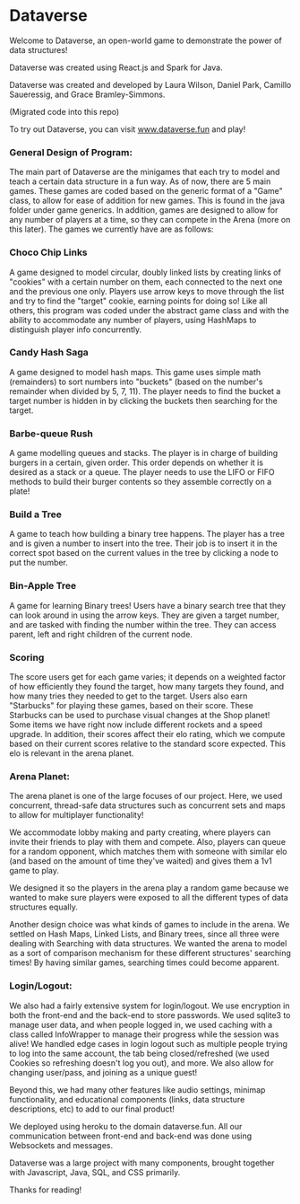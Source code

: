 # Dataverse

Welcome to Dataverse, an open-world game to demonstrate the power of data structures!

Dataverse was created using React.js and Spark for Java.

Dataverse was created and developed by Laura Wilson, Daniel Park, Camillo Saueressig, and Grace Bramley-Simmons.

(Migrated code into this repo)


To try out Dataverse, you can visit www.dataverse.fun and play!


### General Design of Program:
The main part of Dataverse are the minigames that each try to model and teach a certain data structure in a fun way. As of now, there are 5 main games. These games are coded based on the generic format of a "Game" class, to allow for ease of addition for new games. This is found in the java folder under game generics. In addition, games are designed to allow for any number of players at a time, so they can compete in the Arena (more on this later). The games we currently have are as follows:

### Choco Chip Links
A game designed to model circular, doubly linked lists by creating links of "cookies" with a certain number on them, each connected to the next one and the previous one only. Players use arrow keys to move through the list and try to find the "target" cookie, earning points for doing so! Like all others, this program was coded under the abstract game class and with the ability to accommodate any number of players, using HashMaps to distinguish player info concurrently.

### Candy Hash Saga
A game designed to model hash maps. This game uses simple math (remainders) to sort numbers into "buckets" (based on the number's remainder when divided by 5, 7, 11). The player needs to find the bucket a target number is hidden in by clicking the buckets then searching for the target.

### Barbe-queue Rush
A game modelling queues and stacks. The player is in charge of building burgers in a certain, given order. This order depends on whether it is desired as a stack or a queue. The player needs to use the LIFO or FIFO methods to build their burger contents so they assemble correctly on a plate!

### Build a Tree
A game to teach how building a binary tree happens. The player has a tree and is given a number to insert into the tree. Their job is to insert it in the correct spot based on the current values in the tree by clicking a node to put the number.

### Bin-Apple Tree
A game for learning Binary trees! Users have a binary search tree that they can look around in using the arrow keys. They are given a target number, and are tasked with finding the number within the tree. They can access parent, left and right children of the current node.

### Scoring
The score users get for each game varies; it depends on a weighted factor of how efficiently they found the target, how many targets they found, and how many tries they needed to get to the target. Users also earn "Starbucks" for playing these games, based on their score. These Starbucks can be used to purchase visual changes at the Shop planet! Some items we have right now include different rockets and a speed upgrade. In addition, their scores affect their elo rating, which we compute based on their current scores relative to the standard score expected. This elo is relevant in the arena planet.


### Arena Planet:
The arena planet is one of the large focuses of our project. Here, we used concurrent, thread-safe data structures such as concurrent sets and maps to allow for multiplayer functionality!

We accommodate lobby making and party creating, where players can invite their friends to play with them and compete. Also, players can queue for a random opponent, which matches them with someone with similar elo (and based on the amount of time they've waited) and gives them a 1v1 game to play.

We designed it so the players in the arena play a random game because we wanted to make sure players were exposed to all the different types of data structures equally.

Another design choice was what kinds of games to include in the arena. We settled on Hash Maps, Linked Lists, and Binary trees, since all three were dealing with Searching with data structures. We wanted the arena to model as a sort of comparison mechanism for these different structures' searching times! By having similar games, searching times could become apparent.


### Login/Logout:
We also had a fairly extensive system for login/logout. We use encryption in both the front-end and the back-end to store passwords. We used sqlite3 to manage user data, and when people logged in, we used caching with a class called InfoWrapper to manage their progress while the session was alive! We handled edge cases in login logout such as multiple people trying to log into the same account, the tab being closed/refreshed (we used Cookies so refreshing doesn't log you out), and more. We also allow for changing user/pass, and joining as a unique guest!


Beyond this, we had many other features like audio settings, minimap functionality, and educational components (links, data structure descriptions, etc) to add to our final product!

We deployed using heroku to the domain dataverse.fun. All our communication between front-end and back-end was done using Websockets and messages.


Dataverse was a large project with many components, brought together with Javascript, Java, SQL, and CSS primarily.

Thanks for reading!
